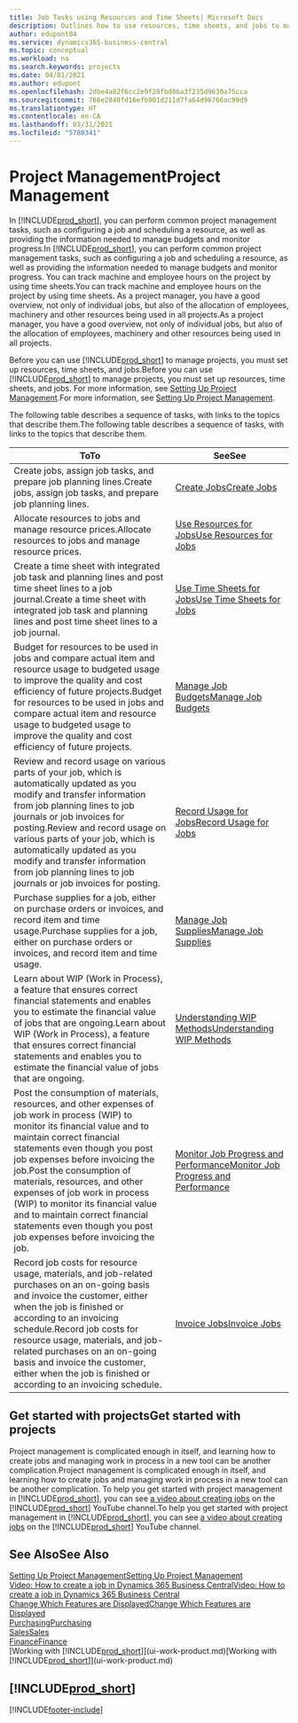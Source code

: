 ```yaml
---
title: Job Tasks using Resources and Time Sheets| Microsoft Docs
description: Outlines how to use resources, time sheets, and jobs to manage projects.
author: edupont04
ms.service: dynamics365-business-central
ms.topic: conceptual
ms.workload: na
ms.search.keywords: projects
ms.date: 04/01/2021
ms.author: edupont
ms.openlocfilehash: 2dbe4a82f6cc2e9f28fbd06a3f235d9630a75cca
ms.sourcegitcommit: 766e2840fd16efb901d211d7fa64d96766ac99d9
ms.translationtype: HT
ms.contentlocale: en-CA
ms.lasthandoff: 03/31/2021
ms.locfileid: "5780341"
---
```

# <a name="project-management"></a><span data-ttu-id="31500-103">Project Management</span><span class="sxs-lookup"><span data-stu-id="31500-103">Project Management</span></span>
<span data-ttu-id="31500-104">In [!INCLUDE[prod_short](includes/prod_short.md)], you can perform common project management tasks, such as configuring a job and scheduling a resource, as well as providing the information needed to manage budgets and monitor progress.</span><span class="sxs-lookup"><span data-stu-id="31500-104">In [!INCLUDE[prod_short](includes/prod_short.md)], you can perform common project management tasks, such as configuring a job and scheduling a resource, as well as providing the information needed to manage budgets and monitor progress.</span></span> <span data-ttu-id="31500-105">You can track machine and employee hours on the project by using time sheets.</span><span class="sxs-lookup"><span data-stu-id="31500-105">You can track machine and employee hours on the project by using time sheets.</span></span> <span data-ttu-id="31500-106">As a project manager, you have a good overview, not only of individual jobs, but also of the allocation of employees, machinery and other resources being used in all projects.</span><span class="sxs-lookup"><span data-stu-id="31500-106">As a project manager, you have a good overview, not only of individual jobs, but also of the allocation of employees, machinery and other resources being used in all projects.</span></span>

<span data-ttu-id="31500-107">Before you can use [!INCLUDE[prod_short](includes/prod_short.md)] to manage projects, you must set up resources, time sheets, and jobs.</span><span class="sxs-lookup"><span data-stu-id="31500-107">Before you can use [!INCLUDE[prod_short](includes/prod_short.md)] to manage projects, you must set up resources, time sheets, and jobs.</span></span> <span data-ttu-id="31500-108">For more information, see [Setting Up Project Management](projects-setup-projects.md).</span><span class="sxs-lookup"><span data-stu-id="31500-108">For more information, see [Setting Up Project Management](projects-setup-projects.md).</span></span>  

<span data-ttu-id="31500-109">The following table describes a sequence of tasks, with links to the topics that describe them.</span><span class="sxs-lookup"><span data-stu-id="31500-109">The following table describes a sequence of tasks, with links to the topics that describe them.</span></span>

| <span data-ttu-id="31500-110">To</span><span class="sxs-lookup"><span data-stu-id="31500-110">To</span></span> | <span data-ttu-id="31500-111">See</span><span class="sxs-lookup"><span data-stu-id="31500-111">See</span></span> |
| --- | --- |
| <span data-ttu-id="31500-112">Create jobs, assign job tasks, and prepare job planning lines.</span><span class="sxs-lookup"><span data-stu-id="31500-112">Create jobs, assign job tasks, and prepare job planning lines.</span></span> |[<span data-ttu-id="31500-113">Create Jobs</span><span class="sxs-lookup"><span data-stu-id="31500-113">Create Jobs</span></span>](projects-how-create-jobs.md) |
| <span data-ttu-id="31500-114">Allocate resources to jobs and manage resource prices.</span><span class="sxs-lookup"><span data-stu-id="31500-114">Allocate resources to jobs and manage resource prices.</span></span> |[<span data-ttu-id="31500-115">Use Resources for Jobs</span><span class="sxs-lookup"><span data-stu-id="31500-115">Use Resources for Jobs</span></span>](projects-how-use-resources.md) |
| <span data-ttu-id="31500-116">Create a time sheet with integrated job task and planning lines and post time sheet lines to a job journal.</span><span class="sxs-lookup"><span data-stu-id="31500-116">Create a time sheet with integrated job task and planning lines and post time sheet lines to a job journal.</span></span> |[<span data-ttu-id="31500-117">Use Time Sheets for Jobs</span><span class="sxs-lookup"><span data-stu-id="31500-117">Use Time Sheets for Jobs</span></span>](projects-how-use-time-sheets.md) |
| <span data-ttu-id="31500-118">Budget for resources to be used in jobs and compare actual item and resource usage to budgeted usage to improve the quality and cost efficiency of future projects.</span><span class="sxs-lookup"><span data-stu-id="31500-118">Budget for resources to be used in jobs and compare actual item and resource usage to budgeted usage to improve the quality and cost efficiency of future projects.</span></span> |[<span data-ttu-id="31500-119">Manage Job Budgets</span><span class="sxs-lookup"><span data-stu-id="31500-119">Manage Job Budgets</span></span>](projects-how-manage-budgets.md) |
| <span data-ttu-id="31500-120">Review and record usage on various parts of your job, which is automatically updated as you modify and transfer information from job planning lines to job journals or job invoices for posting.</span><span class="sxs-lookup"><span data-stu-id="31500-120">Review and record usage on various parts of your job, which is automatically updated as you modify and transfer information from job planning lines to job journals or job invoices for posting.</span></span> |[<span data-ttu-id="31500-121">Record Usage for Jobs</span><span class="sxs-lookup"><span data-stu-id="31500-121">Record Usage for Jobs</span></span>](projects-how-record-job-usage.md) |
| <span data-ttu-id="31500-122">Purchase supplies for a job, either on purchase orders or invoices, and record item and time usage.</span><span class="sxs-lookup"><span data-stu-id="31500-122">Purchase supplies for a job, either on purchase orders or invoices, and record item and time usage.</span></span> |[<span data-ttu-id="31500-123">Manage Job Supplies</span><span class="sxs-lookup"><span data-stu-id="31500-123">Manage Job Supplies</span></span>](projects-how-manage-project-supplies.md) |
| <span data-ttu-id="31500-124">Learn about WIP (Work in Process), a feature that ensures correct financial statements and enables you to estimate the financial value of jobs that are ongoing.</span><span class="sxs-lookup"><span data-stu-id="31500-124">Learn about WIP (Work in Process), a feature that ensures correct financial statements and enables you to estimate the financial value of jobs that are ongoing.</span></span> |[<span data-ttu-id="31500-125">Understanding WIP Methods</span><span class="sxs-lookup"><span data-stu-id="31500-125">Understanding WIP Methods</span></span>](projects-understanding-wip.md) |
| <span data-ttu-id="31500-126">Post the consumption of materials, resources, and other expenses of job work in process (WIP) to monitor its financial value and to maintain correct financial statements even though you post job expenses before invoicing the job.</span><span class="sxs-lookup"><span data-stu-id="31500-126">Post the consumption of materials, resources, and other expenses of job work in process (WIP) to monitor its financial value and to maintain correct financial statements even though you post job expenses before invoicing the job.</span></span> |[<span data-ttu-id="31500-127">Monitor Job Progress and Performance</span><span class="sxs-lookup"><span data-stu-id="31500-127">Monitor Job Progress and Performance</span></span>](projects-how-monitor-progress-performance.md) |
| <span data-ttu-id="31500-128">Record job costs for resource usage, materials, and job-related purchases on an on-going basis and invoice the customer, either when the job is finished or according to an invoicing schedule.</span><span class="sxs-lookup"><span data-stu-id="31500-128">Record job costs for resource usage, materials, and job-related purchases on an on-going basis and invoice the customer, either when the job is finished or according to an invoicing schedule.</span></span> |[<span data-ttu-id="31500-129">Invoice Jobs</span><span class="sxs-lookup"><span data-stu-id="31500-129">Invoice Jobs</span></span>](projects-how-invoice-jobs.md) |

## <a name="get-started-with-projects"></a><span data-ttu-id="31500-130">Get started with projects</span><span class="sxs-lookup"><span data-stu-id="31500-130">Get started with projects</span></span>

<span data-ttu-id="31500-131">Project management is complicated enough in itself, and learning how to create jobs and managing work in process in a new tool can be another complication.</span><span class="sxs-lookup"><span data-stu-id="31500-131">Project management is complicated enough in itself, and learning how to create jobs and managing work in process in a new tool can be another complication.</span></span> <span data-ttu-id="31500-132">To help you get started with project management in [!INCLUDE[prod_short](includes/prod_short.md)], you can see [a video about creating jobs](https://www.youtube.com/watch?v=VqaPWr7BWmw) on the [!INCLUDE[prod_short](includes/prod_short.md)] YouTube channel.</span><span class="sxs-lookup"><span data-stu-id="31500-132">To help you get started with project management in [!INCLUDE[prod_short](includes/prod_short.md)], you can see [a video about creating jobs](https://www.youtube.com/watch?v=VqaPWr7BWmw) on the [!INCLUDE[prod_short](includes/prod_short.md)] YouTube channel.</span></span>  

## <a name="see-also"></a><span data-ttu-id="31500-133">See Also</span><span class="sxs-lookup"><span data-stu-id="31500-133">See Also</span></span>

[<span data-ttu-id="31500-134">Setting Up Project Management</span><span class="sxs-lookup"><span data-stu-id="31500-134">Setting Up Project Management</span></span>](projects-setup-projects.md)  
[<span data-ttu-id="31500-135">Video: How to create a job in Dynamics 365 Business Central</span><span class="sxs-lookup"><span data-stu-id="31500-135">Video: How to create a job in Dynamics 365 Business Central</span></span>](https://www.youtube.com/watch?v=VqaPWr7BWmw)  
[<span data-ttu-id="31500-136">Change Which Features are Displayed</span><span class="sxs-lookup"><span data-stu-id="31500-136">Change Which Features are Displayed</span></span>](ui-experiences.md)  
[<span data-ttu-id="31500-137">Purchasing</span><span class="sxs-lookup"><span data-stu-id="31500-137">Purchasing</span></span>](purchasing-manage-purchasing.md)  
[<span data-ttu-id="31500-138">Sales</span><span class="sxs-lookup"><span data-stu-id="31500-138">Sales</span></span>](sales-manage-sales.md)  
[<span data-ttu-id="31500-139">Finance</span><span class="sxs-lookup"><span data-stu-id="31500-139">Finance</span></span>](finance.md)  
<span data-ttu-id="31500-140">[Working with [!INCLUDE[prod_short](includes/prod_short.md)]](ui-work-product.md)</span><span class="sxs-lookup"><span data-stu-id="31500-140">[Working with [!INCLUDE[prod_short](includes/prod_short.md)]](ui-work-product.md)</span></span>  

## [!INCLUDE[prod_short](includes/free_trial_md.md)]  


[!INCLUDE[footer-include](includes/footer-banner.md)]